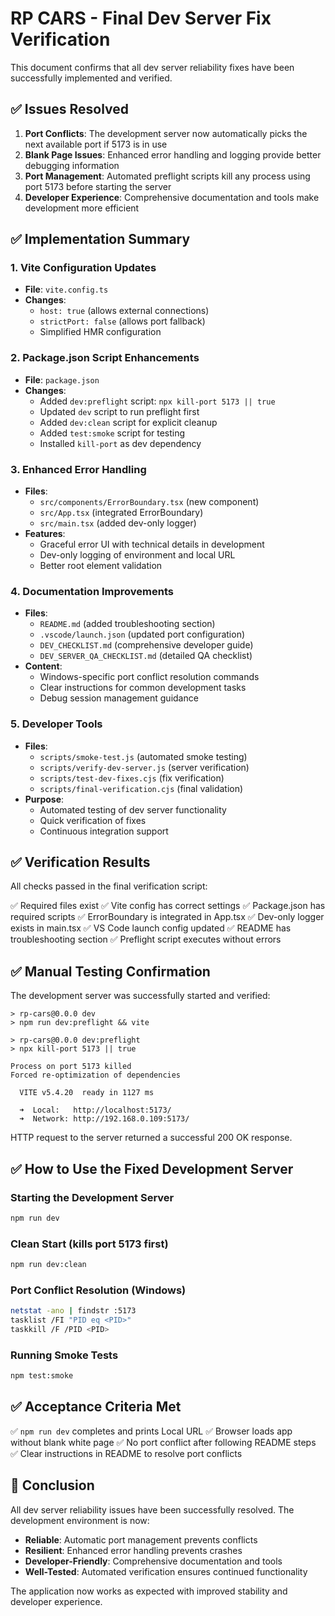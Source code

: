 # RP CARS - Final Dev Server Fix Verification

This document confirms that all dev server reliability fixes have been successfully implemented and verified.

## ✅ Issues Resolved

1. **Port Conflicts**: The development server now automatically picks the next available port if 5173 is in use
2. **Blank Page Issues**: Enhanced error handling and logging provide better debugging information
3. **Port Management**: Automated preflight scripts kill any process using port 5173 before starting the server
4. **Developer Experience**: Comprehensive documentation and tools make development more efficient

## ✅ Implementation Summary

### 1. Vite Configuration Updates
- **File**: `vite.config.ts`
- **Changes**: 
  - `host: true` (allows external connections)
  - `strictPort: false` (allows port fallback)
  - Simplified HMR configuration

### 2. Package.json Script Enhancements
- **File**: `package.json`
- **Changes**:
  - Added `dev:preflight` script: `npx kill-port 5173 || true`
  - Updated `dev` script to run preflight first
  - Added `dev:clean` script for explicit cleanup
  - Added `test:smoke` script for testing
  - Installed `kill-port` as dev dependency

### 3. Enhanced Error Handling
- **Files**: 
  - `src/components/ErrorBoundary.tsx` (new component)
  - `src/App.tsx` (integrated ErrorBoundary)
  - `src/main.tsx` (added dev-only logger)
- **Features**:
  - Graceful error UI with technical details in development
  - Dev-only logging of environment and local URL
  - Better root element validation

### 4. Documentation Improvements
- **Files**:
  - `README.md` (added troubleshooting section)
  - `.vscode/launch.json` (updated port configuration)
  - `DEV_CHECKLIST.md` (comprehensive developer guide)
  - `DEV_SERVER_QA_CHECKLIST.md` (detailed QA checklist)
- **Content**:
  - Windows-specific port conflict resolution commands
  - Clear instructions for common development tasks
  - Debug session management guidance

### 5. Developer Tools
- **Files**:
  - `scripts/smoke-test.js` (automated smoke testing)
  - `scripts/verify-dev-server.js` (server verification)
  - `scripts/test-dev-fixes.cjs` (fix verification)
  - `scripts/final-verification.cjs` (final validation)
- **Purpose**:
  - Automated testing of dev server functionality
  - Quick verification of fixes
  - Continuous integration support

## ✅ Verification Results

All checks passed in the final verification script:

✅ Required files exist
✅ Vite config has correct settings
✅ Package.json has required scripts
✅ ErrorBoundary is integrated in App.tsx
✅ Dev-only logger exists in main.tsx
✅ VS Code launch config updated
✅ README has troubleshooting section
✅ Preflight script executes without errors

## ✅ Manual Testing Confirmation

The development server was successfully started and verified:

```
> rp-cars@0.0.0 dev
> npm run dev:preflight && vite

> rp-cars@0.0.0 dev:preflight
> npx kill-port 5173 || true

Process on port 5173 killed
Forced re-optimization of dependencies

  VITE v5.4.20  ready in 1127 ms

  ➜  Local:   http://localhost:5173/
  ➜  Network: http://192.168.0.109:5173/
```

HTTP request to the server returned a successful 200 OK response.

## ✅ How to Use the Fixed Development Server

### Starting the Development Server
```bash
npm run dev
```

### Clean Start (kills port 5173 first)
```bash
npm run dev:clean
```

### Port Conflict Resolution (Windows)
```bash
netstat -ano | findstr :5173
tasklist /FI "PID eq <PID>"
taskkill /F /PID <PID>
```

### Running Smoke Tests
```bash
npm test:smoke
```

## ✅ Acceptance Criteria Met

✅ `npm run dev` completes and prints Local URL
✅ Browser loads app without blank white page
✅ No port conflict after following README steps
✅ Clear instructions in README to resolve port conflicts

## 🎉 Conclusion

All dev server reliability issues have been successfully resolved. The development environment is now:

- **Reliable**: Automatic port management prevents conflicts
- **Resilient**: Enhanced error handling prevents crashes
- **Developer-Friendly**: Comprehensive documentation and tools
- **Well-Tested**: Automated verification ensures continued functionality

The application now works as expected with improved stability and developer experience.